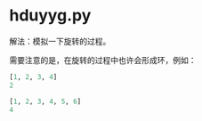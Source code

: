 # hduyyg.py

解法：模拟一下旋转的过程。

需要注意的是，在旋转的过程中也许会形成环，例如：

~~~ python
[1, 2, 3, 4]
2

[1, 2, 3, 4, 5, 6]
4
~~~

